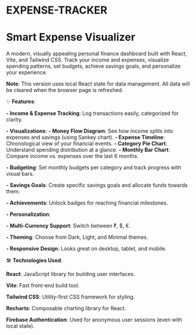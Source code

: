 # EXPENSE-TRACKER

# Smart Expense Visualizer 

A modern, visually appealing personal finance dashboard built with React, Vite, and Tailwind CSS. Track your income and expenses, visualize spending patterns, set budgets, achieve savings goals, and personalize your experience.

**Note**: This version uses local React state for data management. All data will be cleared when the browser page is refreshed.

✨ **Features**:

**- Income & Expense Tracking**: Log transactions easily, categorized for clarity.

**- Visualizations**:
    **- Money Flow Diagram**: See how income splits into expenses and savings (using Sankey chart).
    **- Expense Timeline**: Chronological view of your financial events.
    **- Category Pie Chart**: Understand spending distribution at a glance.
    **- Monthly Bar Chart**: Compare income vs. expenses over the last 6 months.

**- Budgeting**: Set monthly budgets per category and track progress with visual bars.

**- Savings Goals**: Create specific savings goals and allocate funds towards them.

**- Achievements**: Unlock badges for reaching financial milestones.

**- Personalization**:

   **- Multi-Currency Support**: Switch between ₹, $, €.

   **- Theming**: Choose from Dark, Light, and Minimal themes.

   **- Responsive Design**: Looks great on desktop, tablet, and mobile.

🛠️ **Technologies Used**:

**React**: JavaScript library for building user interfaces.

**Vite**: Fast front-end build tool.

**Tailwind CSS**: Utility-first CSS framework for styling.

**Recharts**: Composable charting library for React.

**Firebase Authentication**: Used for anonymous user sessions (even with local state).

